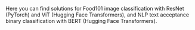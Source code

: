 Here you can find solutions for Food101 image classification with ResNet (PyTorch) and ViT (Hugging Face Transformers), and NLP text acceptance binary classification with BERT (Hugging Face Transformers).
